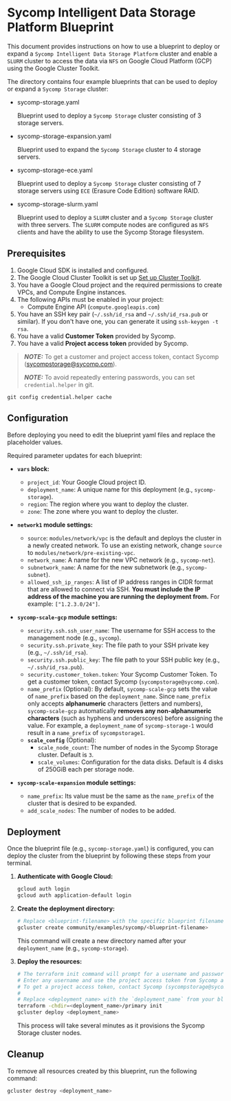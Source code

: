 # Sycomp Intelligent Data Storage Platform Blueprint

This document provides instructions on how to use a blueprint to deploy or expand a `Sycomp Intelligent Data Storage Platform` cluster and enable a `SLURM` cluster to access the data via `NFS` on Google Cloud Platform (GCP)
using the Google Cluster Toolkit.

The directory contains four example blueprints that can be used to deploy or expand a `Sycomp Storage` cluster:

- sycomp-storage.yaml

  Blueprint used to deploy a `Sycomp Storage` cluster consisting of 3 storage servers.

- sycomp-storage-expansion.yaml

  Blueprint used to expand the `Sycomp Storage` cluster to 4 storage servers.

- sycomp-storage-ece.yaml

  Blueprint used to deploy a `Sycomp Storage` cluster consisting of 7 storage servers using `ECE` (Erasure Code Edition) software RAID.

- sycomp-storage-slurm.yaml

  Blueprint used to deploy a `SLURM` cluster and a `Sycomp Storage` cluster with three servers. The `SLURM` compute nodes are configured as `NFS` clients and have the ability to use the Sycomp Storage filesystem.

## Prerequisites

1. Google Cloud SDK is installed and configured.
2. The Google Cloud Cluster Toolkit is set up [Set up Cluster Toolkit](https://cloud.google.com/cluster-toolkit/docs/setup/configure-environment).
3. You have a Google Cloud project and the required permissions to create VPCs, and Compute Engine instances.
4. The following APIs must be enabled in your project:
   - Compute Engine API (`compute.googleapis.com`)
5. You have an SSH key pair (`~/.ssh/id_rsa` and `~/.ssh/id_rsa.pub` or similar). If you don't have one, you can generate it using `ssh-keygen -t rsa`.
6. You have a valid **Customer Token** provided by Sycomp.
7. You have a valid **Project access token** provided by Sycomp.

> **_NOTE:_** To get a customer and project access token, contact Sycomp (sycompstorage@sycomp.com).
>
> **_NOTE:_** To avoid repeatedly entering passwords, you can set `credential.helper` in git.

```shell
git config credential.helper cache
```

## Configuration

Before deploying you need to edit the blueprint yaml files and replace the placeholder values.

Required parameter updates for each blueprint:

- **`vars` block:**
  - `project_id`: Your Google Cloud project ID.
  - `deployment_name`: A unique name for this deployment (e.g., `sycomp-storage`).
  - `region`: The region where you want to deploy the cluster.
  - `zone`: The zone where you want to deploy the cluster.

- **`network1` module settings:**
  - `source`: `modules/network/vpc` is the default and deploys the cluster in a newly created network. To use an existing network, change `source` to `modules/network/pre-existing-vpc`.
  - `network_name`: A name for the new VPC network (e.g., `sycomp-net`).
  - `subnetwork_name`: A name for the new subnetwork (e.g., `sycomp-subnet`).
  - `allowed_ssh_ip_ranges`: A list of IP address ranges in CIDR format that
     are allowed to connect via SSH. **You must include the IP address of the
     machine you are running the deployment from.** For example: `["1.2.3.0/24"]`.

- **`sycomp-scale-gcp` module settings:**
  - `security.ssh.ssh_user_name`: The username for SSH access to the management node (e.g., `sycomp`).
  - `security.ssh.private_key`: The file path to your SSH private key (e.g., `~/.ssh/id_rsa`).
  - `security.ssh.public_key`: The file path to your SSH public key (e.g., `~/.ssh/id_rsa.pub`).
  - `security.customer_token.token`: Your Sycomp Customer Token. To get a customer token, contact Sycomp (`sycompstorage@sycomp.com`).
  - `name_prefix` (Optional): By default, `sycomp-scale-gcp` sets the value of `name_prefix` based on the `deployment_name`. Since `name_prefix` only accepts **alphanumeric** characters (letters and numbers), `sycomp-scale-gcp` automatically **removes any non-alphanumeric characters** (such as hyphens and underscores) before assigning the value. For example, a `deployment_name` of `sycomp-storage-1` would result in a `name_prefix` of `sycompstorage1`.
  - **`scale_config`** (Optional):
    - `scale_node_count`: The number of nodes in the Sycomp Storage cluster. Default is `3`.
    - `scale_volumes`: Configuration for the data disks. Default is 4 disks of 250GiB each per storage node.

- **`sycomp-scale-expansion` module settings:**
  - `name_prefix`: Its value must be the same as the `name_prefix` of the cluster that is desired to be expanded.
  - `add_scale_nodes`: The number of nodes to be added.

## Deployment

Once the blueprint file (e.g., `sycomp-storage.yaml`) is configured, you can deploy the cluster from the blueprint by following these steps from your terminal.

1. **Authenticate with Google Cloud:**

   ```bash
   gcloud auth login
   gcloud auth application-default login
   ```

2. **Create the deployment directory:**

   ```bash
   # Replace <blueprint-filename> with the specific blueprint filename (e.g., "sycomp-storage.yaml").
   gcluster create community/examples/sycomp/<blueprint-filename>
   ```

   This command will create a new directory named after your `deployment_name` (e.g., `sycomp-storage`).

3. **Deploy the resources:**

   ```bash
   # The terraform init command will prompt for a username and password.
   # Enter any username and use the project access token from Sycomp as the password.
   # To get a project access token, contact Sycomp (sycompstorage@sycomp.com).
   #
   # Replace <deployment_name> with the `deployment_name` from your blueprint (e.g., "sycomp-storage").
   terraform -chdir=<deployment_name>/primary init
   gcluster deploy <deployment_name>
   ```

   This process will take several minutes as it provisions the Sycomp Storage cluster nodes.

## Cleanup

To remove all resources created by this blueprint, run the following command:

```bash
gcluster destroy <deployment_name>
```

